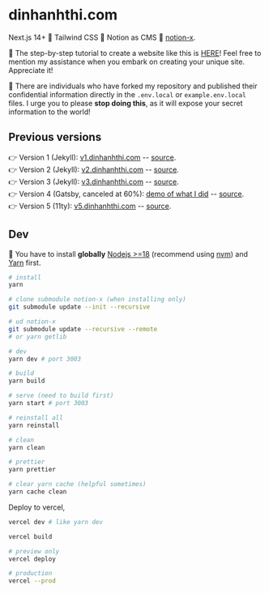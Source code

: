 # dinhanhthi.com

Next.js 14+ 🤝 Tailwind CSS 🤝 Notion as CMS 🤝 [notion-x](https://github.com/dinhanhthi/notion-x).

🎉 The step-by-step tutorial to create a website like this is [HERE](https://dinhanhthi.com/note/how-to-create-a-site-like-this/)! Feel free to mention my assistance when you embark on creating your unique site. Appreciate it!

🚨 There are individuals who have forked my repository and published their confidential information directly in the `.env.local` or `example.env.local` files. I urge you to please **stop doing this**, as it will expose your secret information to the world!

## Previous versions

👉 Version 1 (Jekyll): [v1.dinhanhthi.com](https://v1.dinhanhthi.com) -- [source](https://github.com/dinhanhthi/dinhanhthi.com-v1).<br />
👉 Version 2 (Jekyll): [v2.dinhanhthi.com](https://v2.dinhanhthi.com) -- [source](https://github.com/dinhanhthi/dinhanhthi.com-v2).<br />
👉 Version 3 (Jekyll): [v3.dinhanhthi.com](https://v3.dinhanhthi.com) -- [source](https://github.com/dinhanhthi/dinhanhthi.com-v3).<br />
👉 Version 4 (Gatsby, canceled at 60%): [demo of what I did](https://v4.dinhanhthi.com) -- [source](https://github.com/dinhanhthi/dinhanhthi.com-v4-gatsby).<br />
👉 Version 5 (11ty): [v5.dinhanhthi.com](https://v5.dinhanhthi.com) -- [source](https://github.com/dinhanhthi/dinhanhthi.com-v5).

## Dev

🚨 You have to install **globally** [Nodejs >=18](https://nodejs.org/en) (recommend using [nvm](https://github.com/nvm-sh/nvm)) and [Yarn](https://yarnpkg.com/) first.

```bash
# install
yarn

# clone submodule notion-x (when installing only)
git submodule update --init --recursive

# ud notion-x
git submodule update --recursive --remote
# or yarn getlib

# dev
yarn dev # port 3003

# build
yarn build

# serve (need to build first)
yarn start # port 3003

# reinstall all
yarn reinstall

# clean
yarn clean

# prettier
yarn prettier

# clear yarn cache (helpful sometimes)
yarn cache clean
```

Deploy to vercel,

```bash
vercel dev # like yarn dev

vercel build

# preview only
vercel deploy

# production
vercel --prod
```
